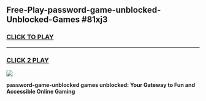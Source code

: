
## Free-Play-password-game-unblocked-Unblocked-Games #81xj3
<h3>
<a href="https://news.freeplayer.one?title=password-game-unblocked&ref=8M">CLICK TO PLAY</a></h3>
<hr>

<h3>
<a href="https://news.freeplayer.one?title=password-game-unblocked&ref=8M">CLICK 2 PLAY</a>
  
</h3>

<a href="https://news.freeplayer.one?title=password-game-unblocked&ref=8M"><img src="https://clearcache.store/games.png"></a>


**password-game-unblocked games unblocked: Your Gateway to Fun and Accessible Online Gaming**
